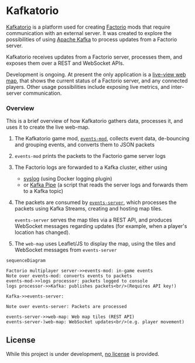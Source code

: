 # Kafkatorio

[Kafkatorio](https://github.com/adamko-dev/kafkatorio) is a platform used for creating
[Factorio](https://www.factorio.com/) mods that require communication with an external server.
It was created to explore the possibilities of using [Apache Kafka](https://kafka.apache.org/)
to process updates from a Factorio server.

Kafkatorio receives updates from a Factorio server, processes them, and exposes them over a REST
and WebSocket APIs.

Development is ongoing. At present the only application is a
[live-view web map](https://factorio.adamko.dev), that shows the current status of a Factorio
server, and any connected players. Other usage possibilities include exposing live metrics, and
inter-server communication.

### Overview

This is a brief overview of how Kafkatorio gathers data, processes it, and uses it to create the
live web-map.

1. The Kafkatorio game mod, [`events-mod`](./modules/events-mod), collects event data, de-bouncing
   and grouping events, and converts them to JSON packets
2. `events-mod` prints the packets to the Factorio game server logs
3. The Factorio logs are forwarded to a Kafka cluster, either using
    * [syslog](https://docs.docker.com/config/containers/logging/syslog/) (using Docker logging
      plugin)
    * or [Kafka Pipe](./modules/infra-kafka-pipe) (a script that reads the server logs and forwards
      them to a Kafka topic)
4. The packets are consumed by [`events-server`](./modules/events-server), which processes the
   packets using Kafka Streams, creating and hosting map tiles.

   `events-server` serves the map tiles via a REST API, and produces WebSocket messages regarding
   updates (for example, when a player's location has changed).
5. The `web-map` uses Leaflet/JS to display the map, using the tiles and WebSocket messages from
   `events-server`

```mermaid
sequenceDiagram

Factorio multiplayer server->>events-mod: in-game events
Note over events-mod: converts events to packets
events-mod->>logs processor: packets logged to console
logs processor->>Kafka: publishes packets<br/>(Requires API key!)

Kafka->>events-server: 

Note over events-server: Packets are processed

events-server->>web-map: Web map tiles (REST API)
events-server-)web-map: WebSocket updates<br/>(e.g. player movement)
```

## License

While this project is under development, [no license](https://choosealicense.com/no-permission/)
is provided.
